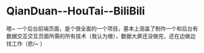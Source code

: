 # QianDuan--HouTai--BiliBili
嗯~ 一个后台前端页面，是个很全面的一个项目，基本上涵盖了制作一个和后台有数据交互交互页面所需的所有技术（我认为嗷），数据大屏还没做完，还在边做边找工作（悲/~ ）
